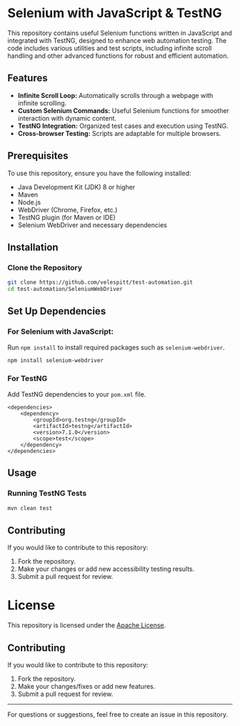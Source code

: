 # Selenium with JavaScript & TestNG

This repository contains useful Selenium functions written in JavaScript and integrated with TestNG, designed to enhance web automation testing. The code includes various utilities and test scripts, including infinite scroll handling and other advanced functions for robust and efficient automation.

## Features

- **Infinite Scroll Loop:** Automatically scrolls through a webpage with infinite scrolling.
- **Custom Selenium Commands:** Useful Selenium functions for smoother interaction with dynamic content.
- **TestNG Integration:** Organized test cases and execution using TestNG.
- **Cross-browser Testing:** Scripts are adaptable for multiple browsers.

## Prerequisites

To use this repository, ensure you have the following installed:

- Java Development Kit (JDK) 8 or higher
- Maven
- Node.js
- WebDriver (Chrome, Firefox, etc.)
- TestNG plugin (for Maven or IDE)
- Selenium WebDriver and necessary dependencies

## Installation

### Clone the Repository

```bash
git clone https://github.com/velespitt/test-automation.git
cd test-automation/SeleniumWebDriver
```

## Set Up Dependencies

### For Selenium with JavaScript:
Run `npm install` to install required packages such as `selenium-webdriver`.

```bash
npm install selenium-webdriver
```

### For TestNG
Add TestNG dependencies to your `pom.xml` file.

```
<dependencies>
    <dependency>
        <groupId>org.testng</groupId>
        <artifactId>testng</artifactId>
        <version>7.1.0</version>
        <scope>test</scope>
    </dependency>
</dependencies>
```

## Usage

### Running TestNG Tests

```bash
mvn clean test
```

## Contributing

If you would like to contribute to this repository:

1. Fork the repository.
2. Make your changes or add new accessibility testing results.
3. Submit a pull request for review.

# License

This repository is licensed under the [Apache License](LICENSE).

## Contributing

If you would like to contribute to this repository:

1. Fork the repository.
2. Make your changes/fixes or add new features.
3. Submit a pull request for review.

---

For questions or suggestions, feel free to create an issue in this repository.




